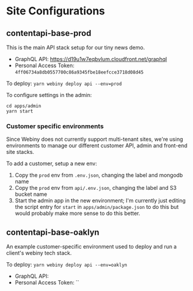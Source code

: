 # Site Configurations

## contentapi-base-prod

This is the main API stack setup for our tiny news demo.

* GraphQL API: https://d19u1w7eqbvlum.cloudfront.net/graphql
* Personal Access Token: `4ff06734a8db0557700c86a9345fbe18eefcce3718d08d45`

To deploy: `yarn webiny deploy api --env=prod`

To configure settings in the admin:

```
cd apps/admin
yarn start
```

### Customer specific environments

Since Webiny does not currently support multi-tenant sites, we're using environments to manage our different customer API, admin and front-end site stacks.

To add a customer, setup a new env:

1. Copy the `prod` env from `.env.json`, changing the label and mongodb name
2. Copy the `prod` env from `api/.env.json`, changing the label and S3 bucket name
3. Start the admin app in the new environment; I'm currently just editing the script entry for `start` in `apps/admin/package.json` to do this but would probably make more sense to do this better.

## contentapi-base-oaklyn

An example customer-specific environment used to deploy and run a client's webiny tech stack.

To deploy: `yarn webiny deploy api --env=oaklyn`

* GraphQL API: 
* Personal Access Token: ``